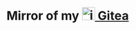 # Mirror of my [<img src="https://upload.wikimedia.org/wikipedia/commons/b/bb/Gitea_Logo.svg" alt="image" width="auto" height="30"> Gitea](https://gitea.lu-dev.de?tab=activity)

